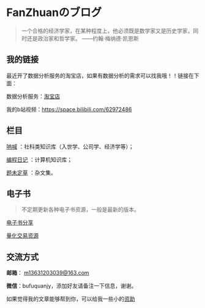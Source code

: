 # FanZhuanのブログ

> 一个合格的经济学家，在某种程度上，他必须既是数学家又是历史学家，同时还是政治家和哲学家。    ——约翰·梅纳德·凯恩斯



## 我的链接

最近开了数据分析服务的淘宝店，如果有数据分析的需求可以找我哦！！链接在下面：

数据分析服务：[淘宝店](https://item.taobao.com/item.htm?spm=a230r.1.14.16.340a4b2edErCGj&id=648075902025&ns=1&abbucket=18#detail)

我的b站视频：https://space.bilibili.com/62972486





## 栏目

[呐喊](https://myeconomics.cn/economics/#/) ：社科类知识库（入世学、公司学、经济学等）；

[编程日记](https://myeconomics.cn/geek/#/) ：计算机知识库；

[题未定草](日常笔记/README) ：杂文集。







## 电子书

> 不定期更新各种电子书资源，一般是最新的版本。

[电子书分享](booksshare.md)



[量化交易资源](quantbook.md)



## 交流方式

**邮箱**：  m13631203039@163.com

**微信**：bufuquanjy，添加好友请备注一下信息，谢谢。

如果觉得我的文章能够帮到你，可以给我一些小的[资助](https://github.com/fanzhuanjun/donate/blob/master/README.md)

